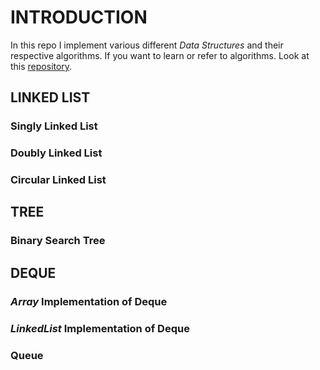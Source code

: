 # INTRODUCTION

In this repo I implement various different *Data Structures* and their
respective algorithms. If you want to learn or refer to algorithms. Look
at this [repository](https://github.com/sahilsehwag/algorithms-in-python
"repository").


## LINKED LIST
### Singly Linked List
### Doubly Linked List
### Circular Linked List


## TREE
### Binary Search Tree


## DEQUE
### *Array* Implementation of Deque
### *LinkedList* Implementation of Deque
### Queue
